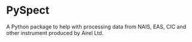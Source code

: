 # PySpect

A Python package to help with processing data from NAIS, EAS, CIC and other instrument produced by Airel Ltd.

